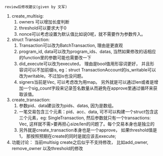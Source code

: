 `review后修改建议(given by 文军)`
1. create_multisig:
    1. owners 可以增加长度判断
    2. threshold可以要求大于0
    3. nonce可以考虑设置为默认值比如说0呢，就不需要作为参数传入。
2. struct Transaction:
    1. Transaction可以改为BatchTransaction, 理由是更直观
    2. program_id, data可以改为program_ids、datas, 当然如果修改的话相应的function里的参数可能也需要改一下
    3. did_execute可以改为executed， 理由是bool值用形容词更好， 并且形容词可以不加前缀is, eg：struct TransactionAccount的is_writable可以改为writable。不过加is也没问题。
    4. signers当前是Vec, 可以考虑改为用map。 另外就是可以通过len或者是增加一个sig_count字段来记录签名数量从而避免在approve里通过循环来获取该值。
3. create_transaction:
    1. 参数pid、data建议改为pids、datas, 因为是数组。
    2. 一笔交易包含三个元素：pid、acc、data, 可不可以构建一个struct包含这三个元素，eg: SingleTransaction, 然后参数就只有一个transactions: Vec<SingleTransaction>, 这样就不需>要再担心size/len的问题了。每个交易本身也是独立的
    3. 另外就是create_transaction本身也是一个approve， 如果threshold值是1， 那按照预期在create的同时是就应该去execute;
4. 功能讨论： 当前multisig create之后似乎不支持修改， 比如add_owner, remove_owner 以及threshold的修改
